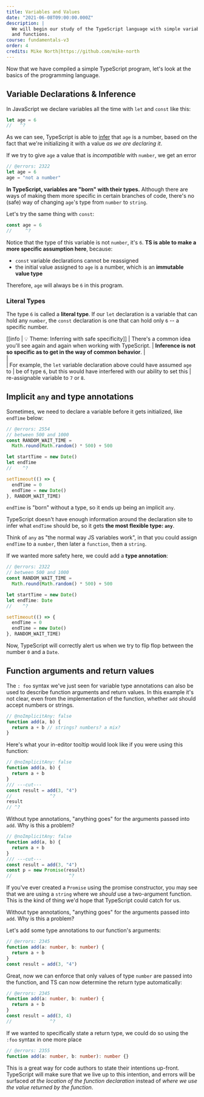 ```yaml
---
title: Variables and Values
date: "2021-06-08T09:00:00.000Z"
description: |
  We will begin our study of the TypeScript language with simple variables
  and functions.
course: fundamentals-v3
order: 4
credits: Mike North|https://github.com/mike-north
---
```


Now that we have compiled a simple TypeScript program, let's look at
the basics of the programming language.

## Variable Declarations & Inference

In JavaScript we declare variables all the time with `let` and `const` like this:

```ts twoslash
let age = 6
//   ^?
```

As we can see, TypeScript is able to [infer](https://www.typescriptlang.org/docs/handbook/type-inference.html) that `age` is a number, based on the
fact that we're initializing it with a value _as we are declaring it_.

If we try to give `age` a value that is _incompatible_ with `number`, we get an error

```ts twoslash
// @errors: 2322
let age = 6
age = "not a number"
```

**In TypeScript, variables are "born" with their types.** Although
there are ways of making them more specific in certain branches of code,
there's no (safe) way of changing `age`'s type from `number` to `string`.

Let's try the same thing with `const`:

```ts twoslash
const age = 6
//     ^?
```

Notice that the type of this variable is not `number`, it's `6`. **TS is able to make
a more specific assumption here**, because:

- `const` variable declarations cannot be reassigned
- the initial value assigned to `age` is a number, which is an **immutable value type**

Therefore, `age` will always be `6` in this program.

### Literal Types

The type `6` is called a **literal type**. If our `let` declaration is a variable
that can hold any `number`, the `const` declaration is one that can hold only `6` --
a specific number.

[[info | :bulb: Theme: Inferring with safe specificity]]
| There's a common idea you'll see again and again when working with TypeScript.
| **Inference is not so specific as to get in the way of common behavior**.
| <br />
| <br />
| For example, the `let` variable declaration above could have assumed `age` to
| be of type `6`, but this would have interfered with our ability to set this
| re-assignable variable to `7` or `8`.

## Implicit `any` and type annotations

Sometimes, we need to declare a variable before it gets initialized, like `endTime` below:

```ts twoslash
// @errors: 2554
// between 500 and 1000
const RANDOM_WAIT_TIME =
  Math.round(Math.random() * 500) + 500

let startTime = new Date()
let endTime
//    ^?

setTimeout(() => {
  endTime = 0
  endTime = new Date()
}, RANDOM_WAIT_TIME)
```

`endTime` is "born" without a type, so it ends up being an implicit `any`.

TypeScript doesn't have enough information around the declaration site to infer
what `endTime` should be, so it gets **the most flexible type: `any`**.

Think of `any` as "the normal way JS variables work", in that you could assign
`endTime` to a `number`, then later a `function`, then a `string`.

If we wanted more safety here, we could add a **type annotation**:

```ts twoslash
// @errors: 2322
// between 500 and 1000
const RANDOM_WAIT_TIME =
  Math.round(Math.random() * 500) + 500

let startTime = new Date()
let endTime: Date
//    ^?

setTimeout(() => {
  endTime = 0
  endTime = new Date()
}, RANDOM_WAIT_TIME)
```

Now, TypeScript will correctly alert us when we try to flip flop between the number `0` and
a `Date`.

## Function arguments and return values

The `: foo` syntax we've just seen for variable type annotations can also be used
to describe function arguments and return values. In this example it's not clear,
even from the implementation of the function, whether `add` should accept numbers or strings.

```ts twoslash
// @noImplicitAny: false
function add(a, b) {
  return a + b // strings? numbers? a mix?
}
```

Here's what your in-editor tooltip would look like if you were using this function:

```ts twoslash
// @noImplicitAny: false
function add(a, b) {
  return a + b
}
/// ---cut---
const result = add(3, "4")
//              ^?
result
// ^?
```

Without type annotations, "anything goes" for the arguments passed into `add`. Why is this a problem?

```ts twoslash
// @noImplicitAny: false
function add(a, b) {
  return a + b
}
/// ---cut---
const result = add(3, "4")
const p = new Promise(result)
//                     ^?
```

If you've ever created a `Promise` using the promise constructor, you may see
that we are using a `string` where we _should_ use a two-argument function. This
is the kind of thing we'd hope that TypeScript could catch for us.

Without type annotations, "anything goes" for the arguments passed into `add`. Why is this a problem?

Let's add some type annotations to our function's arguments:

```ts twoslash
// @errors: 2345
function add(a: number, b: number) {
  return a + b
}
const result = add(3, "4")
```

Great, now we can enforce that only values of type `number` are passed into the function,
and TS can now determine the return type automatically:

```ts twoslash
// @errors: 2345
function add(a: number, b: number) {
  return a + b
}
const result = add(3, 4)
//              ^?
```

If we wanted to specifically state a return type, we could do so using the `:foo` syntax in one more place

```ts twoslash
// @errors: 2355
function add(a: number, b: number): number {}
```

This is a great way for code authors to state their intentions up-front. TypeScript will make sure
that we live up to this intention, and errors will be surfaced _at the location of the function declaration_
instead of _where we use the value returned by the function_.
